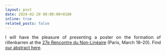 ```yaml
---
layout: post
date: 2024-02-20 08:00:00+0100
inline: true
related_posts: false
---
```


<div style="text-align: justify">I will have the pleasure of presenting a poster on the formation of rillenkarren at the <a href='http://nonlineaire.univ-lille1.fr/SNL/programme/2024/'>27e Rencontre du Non-Linéaire</a> (Paris, March 18–20). Find <a href='http://nonlineaire.univ-lille1.fr/SNL/media/2024/resumes/djmbv/djambov_simeon.pdf'>our abstract here</a>.</div>
